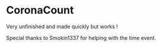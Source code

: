 # CoronaCount
 Very unfinished and made quickly but works !
 
 
 
 Special thanks to Smokin1337 for helping with the time event.
